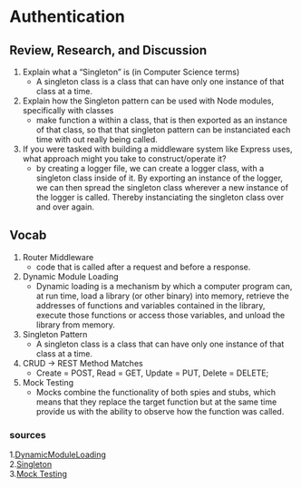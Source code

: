 # Authentication

## Review, Research, and Discussion

1.  Explain what a “Singleton” is (in Computer Science terms)
    - A singleton class is a class that can have only one instance of that class at a time.
2.  Explain how the Singleton pattern can be used with Node modules, specifically with classes
    - make function a within a class, that is then exported as an instance of that class, so that that singleton pattern can be instanciated each time with out really being called.
3.  If you were tasked with building a middleware system like Express uses, what approach might you take to construct/operate it?
    - by creating a logger file, we can create a logger class, with a singleton class inside of it. By exporting an instance of the logger, we can then spread the singleton class wherever a new instance of the logger is called. Thereby instanciating the singleton class over and over again.

## Vocab

1.  Router Middleware
    -   code that is called after a request and before a response.
2.  Dynamic Module Loading
    -   Dynamic loading is a mechanism by which a computer program can, at run time, load a library (or other binary) into memory, retrieve the addresses of functions and variables contained in the library, execute those functions or access those variables, and unload the library from memory.
3.  Singleton Pattern
    -   A singleton class is a class that can have only one instance of that class at a time.
4.  CRUD -> REST Method Matches
    -   Create = POST, Read = GET, Update = PUT, Delete = DELETE;
5.  Mock Testing 
    -   Mocks combine the functionality of both spies and stubs, which means that they replace the target function but at the same time provide us with the ability to observe how the function was called.

### sources
1.[DynamicModuleLoading](https://en.wikipedia.org/wiki/Dynamic_loading)  
2.[Singleton](https://medium.com/@maheshkumawat_83392/node-js-design-patterns-singleton-pattern-series-1-1e0ab71e3edf)  
3.[Mock Testing](https://devopedia.org/mock-testing)  
